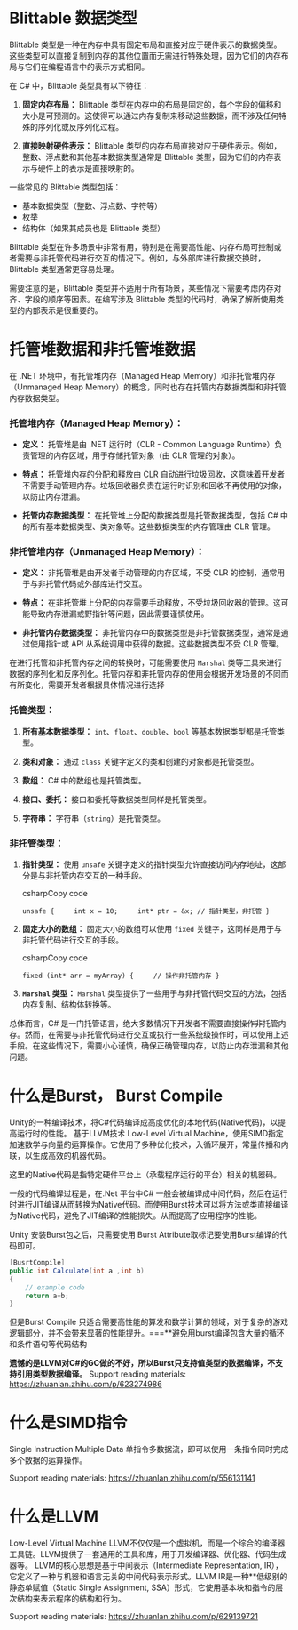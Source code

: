 # Blittable 数据类型
Blittable 类型是一种在内存中具有固定布局和直接对应于硬件表示的数据类型。这些类型可以直接复制到内存的其他位置而无需进行特殊处理，因为它们的内存布局与它们在编程语言中的表示方式相同。

在 C# 中，Blittable 类型具有以下特征：

1. **固定内存布局：** Blittable 类型在内存中的布局是固定的，每个字段的偏移和大小是可预测的。这使得可以通过内存复制来移动这些数据，而不涉及任何特殊的序列化或反序列化过程。
    
2. **直接映射硬件表示：** Blittable 类型的内存布局直接对应于硬件表示。例如，整数、浮点数和其他基本数据类型通常是 Blittable 类型，因为它们的内存表示与硬件上的表示是直接映射的。
    

一些常见的 Blittable 类型包括：

- 基本数据类型（整数、浮点数、字符等）
- 枚举
- 结构体（如果其成员也是 Blittable 类型）

Blittable 类型在许多场景中非常有用，特别是在需要高性能、内存布局可控制或者需要与非托管代码进行交互的情况下。例如，与外部库进行数据交换时，Blittable 类型通常更容易处理。

需要注意的是，Blittable 类型并不适用于所有场景，某些情况下需要考虑内存对齐、字段的顺序等因素。在编写涉及 Blittable 类型的代码时，确保了解所使用类型的内部表示是很重要的。

# 托管堆数据和非托管堆数据
  
在 .NET 环境中，有托管堆内存（Managed Heap Memory）和非托管堆内存（Unmanaged Heap Memory）的概念，同时也存在托管内存数据类型和非托管内存数据类型。

### 托管堆内存（Managed Heap Memory）：

- **定义：** 托管堆是由 .NET 运行时（CLR - Common Language Runtime）负责管理的内存区域，用于存储托管对象（由 CLR 管理的对象）。
    
- **特点：** 托管堆内存的分配和释放由 CLR 自动进行垃圾回收，这意味着开发者不需要手动管理内存。垃圾回收器负责在运行时识别和回收不再使用的对象，以防止内存泄漏。
    
- **托管内存数据类型：** 在托管堆上分配的数据类型是托管数据类型，包括 C# 中的所有基本数据类型、类对象等。这些数据类型的内存管理由 CLR 管理。
    

### 非托管堆内存（Unmanaged Heap Memory）：

- **定义：** 非托管堆是由开发者手动管理的内存区域，不受 CLR 的控制，通常用于与非托管代码或外部库进行交互。
    
- **特点：** 在非托管堆上分配的内存需要手动释放，不受垃圾回收器的管理。这可能导致内存泄漏或野指针等问题，因此需要谨慎使用。
    
- **非托管内存数据类型：** 非托管内存中的数据类型是非托管数据类型，通常是通过使用指针或 API 从系统调用中获得的数据。这些数据类型不受 CLR 管理。
    

在进行托管和非托管内存之间的转换时，可能需要使用 `Marshal` 类等工具来进行数据的序列化和反序列化。托管内存和非托管内存的使用会根据开发场景的不同而有所变化，需要开发者根据具体情况进行选择

### 托管类型：

1. **所有基本数据类型：** `int`、`float`、`double`、`bool` 等基本数据类型都是托管类型。
    
2. **类和对象：** 通过 `class` 关键字定义的类和创建的对象都是托管类型。
    
3. **数组：** C# 中的数组也是托管类型。
    
4. **接口、委托：** 接口和委托等数据类型同样是托管类型。
    
5. **字符串：** 字符串（`string`）是托管类型。
    

### 非托管类型：

1. **指针类型：** 使用 `unsafe` 关键字定义的指针类型允许直接访问内存地址，这部分是与非托管内存交互的一种手段。
    
    csharpCopy code
    
    `unsafe {     int x = 10;     int* ptr = &x; // 指针类型，非托管 }`
    
2. **固定大小的数组：** 固定大小的数组可以使用 `fixed` 关键字，这同样是用于与非托管代码进行交互的手段。
    
    csharpCopy code
    
    `fixed (int* arr = myArray) {     // 操作非托管内存 }`
    
3. **`Marshal` 类型：** `Marshal` 类型提供了一些用于与非托管代码交互的方法，包括内存复制、结构体转换等。
    

总体而言，C# 是一门托管语言，绝大多数情况下开发者不需要直接操作非托管内存。然而，在需要与非托管代码进行交互或执行一些系统级操作时，可以使用上述手段。在这些情况下，需要小心谨慎，确保正确管理内存，以防止内存泄漏和其他问题。


# 什么是Burst， Burst Compile
Unity的一种编译技术，将C#代码编译成高度优化的本地代码(Native代码)，以提高运行时的性能。
基于LLVM技术 Low-Level Virtual Machine，使用SIMD指定加速数学与向量的运算操作。它使用了多种优化技术，入循环展开，常量传播和内联，以生成高效的机器代码。

这里的Native代码是指特定硬件平台上（承载程序运行的平台）相关的机器码。

一般的代码编译过程是，在.Net 平台中C# 一般会被编译成中间代码，然后在运行时进行JIT编译从而转换为Native代码。而使用Burst技术可以将方法或类直接编译为Native代码，避免了JIT编译的性能损失。从而提高了应用程序的性能。

Unity 安装Burst包之后，只需要使用 Burst Attribute取标记要使用Burst编译的代码即可。
```C#
[BusrtCompile]
public int Calculate(int a ,int b)
{
	// example code
	return a+b;
}
```

但是Burst Compile 只适合需要高性能的算发和数学计算的领域，对于复杂的游戏逻辑部分，并不会带来显著的性能提升。===**避免用burst编译包含大量的循环和条件语句等代码结构

**遗憾的是LLVM对C#的GC做的不好，所以Burst只支持值类型的数据编译，不支持引用类型数据编译。**
Support reading materials:
https://zhuanlan.zhihu.com/p/623274986

# 什么是SIMD指令
Single Instruction Multiple Data
单指令多数据流，即可以使用一条指令同时完成多个数据的运算操作。

Support reading materials:
https://zhuanlan.zhihu.com/p/556131141

# 什么是LLVM
Low-Level Virtual Machine
LLVM不仅仅是一个虚拟机，而是一个综合的编译器工具链。LLVM提供了一套通用的工具和库，用于开发编译器、优化器、代码生成器等。
LLVM的核心思想是基于中间表示（Intermediate Representation, IR），它定义了一种与机器和语言无关的中间代码表示形式。LLVM IR是一种**低级别的静态单赋值（Static Single Assignment, SSA）形式，它使用基本块和指令的层次结构来表示程序的结构和行为。

Support reading materials:
https://zhuanlan.zhihu.com/p/629139721